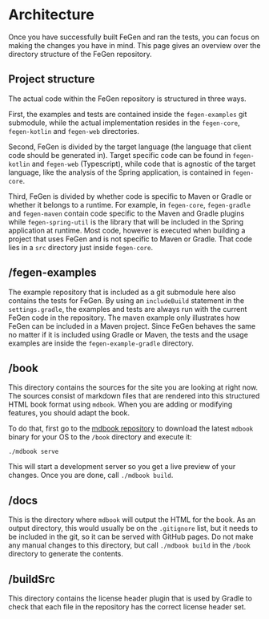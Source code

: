# Architecture

Once you have successfully built FeGen and ran the tests, you can focus on making the changes you have in mind.
This page gives an overview over the directory structure of the FeGen repository.



## Project structure

The actual code within the FeGen repository is structured in three ways.

First, the examples and tests are contained inside the `fegen-examples` git submodule, while the actual implementation resides in the `fegen-core`, `fegen-kotlin` and `fegen-web` directories.

Second, FeGen is divided by the target language (the language that client code should be generated in).
Target specific code can be found in `fegen-kotlin` and `fegen-web` (Typescript), while code that is agnostic of the target language, like the analysis of the Spring application, is contained in `fegen-core`.

Third, FeGen is divided by whether code is specific to Maven or Gradle or whether it belongs to a runtime.
For example, in `fegen-core`, `fegen-gradle` and `fegen-maven` contain code specific to the Maven and Gradle plugins while `fegen-spring-util` is the library that will be included in the Spring application at runtime.
Most code, however is executed when building a project that uses FeGen and is not specific to Maven or Gradle.
That code lies in a `src` directory just inside `fegen-core`.



## /fegen-examples

The example repository that is included as a git submodule here also contains the tests for FeGen.
By using an `includeBuild` statement in the `settings.gradle`, the examples and tests are always run with the current FeGen code in the repository.
The maven example only illustrates how FeGen can be included in a Maven project.
Since FeGen behaves the same no matter if it is included using Gradle or Maven, the tests and the usage examples are inside the `fegen-example-gradle` directory.





## /book

This directory contains the sources for the site you are looking at right now.
The sources consist of markdown files that are rendered into this structured HTML book format using `mdbook`.
When you are adding or modifying features, you should adapt the book.

To do that, first go to the [mdbook repository](https://github.com/rust-lang/mdBook) to download the latest `mdbook` binary for your OS to the `/book` directory and execute it:

```shell
./mdbook serve
```

This will start a development server so you get a live preview of your changes.
Once you are done, call `./mdbook build`.



## /docs

This is the directory where `mdbook` will output the HTML for the book.
As an output directory, this would usually be on the `.gitignore` list, but it needs to be included in the git, so it can be served with GitHub pages.
Do not make any manual changes to this directory, but call `./mdbook build` in the `/book` directory to generate the contents.



## /buildSrc

This directory contains the license header plugin that is used by Gradle to check that each file in the repository has the correct license header set.